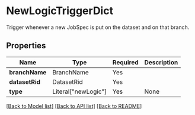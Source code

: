 # NewLogicTriggerDict

Trigger whenever a new JobSpec is put on the dataset and on
that branch.


## Properties
| Name | Type | Required | Description |
| ------------ | ------------- | ------------- | ------------- |
**branchName** | BranchName | Yes |  |
**datasetRid** | DatasetRid | Yes |  |
**type** | Literal["newLogic"] | Yes | None |


[[Back to Model list]](../../../README.md#models-v2-link) [[Back to API list]](../../../README.md#apis-v2-link) [[Back to README]](../../../README.md)

